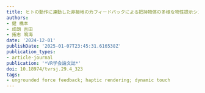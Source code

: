 ```yaml
---
title: ヒトの動作に連動した非接地の力フィードバックによる把持物体の多様な物性提示システム
authors:
- 健 橋本
- 成朗 吉田
- 拓志 鳴海
date: '2024-12-01'
publishDate: '2025-01-07T23:45:31.616538Z'
publication_types:
- article-journal
publication: '*VR学会論文誌*'
doi: 10.18974/tvrsj.29.4_323
tags:
- ungrounded force feedback; haptic rendering; dynamic touch
---
```

